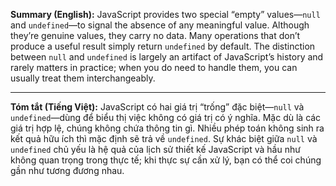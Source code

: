**Summary (English):**
JavaScript provides two special “empty” values—`null` and `undefined`—to signal the absence of any meaningful value. Although they’re genuine values, they carry no data. Many operations that don’t produce a useful result simply return `undefined` by default. The distinction between `null` and `undefined` is largely an artifact of JavaScript’s history and rarely matters in practice; when you do need to handle them, you can usually treat them interchangeably.

---

**Tóm tắt (Tiếng Việt):**
JavaScript có hai giá trị “trống” đặc biệt—`null` và `undefined`—dùng để biểu thị việc không có giá trị có ý nghĩa. Mặc dù là các giá trị hợp lệ, chúng không chứa thông tin gì. Nhiều phép toán không sinh ra kết quả hữu ích thì mặc định sẽ trả về `undefined`. Sự khác biệt giữa `null` và `undefined` chủ yếu là hệ quả của lịch sử thiết kế JavaScript và hầu như không quan trọng trong thực tế; khi thực sự cần xử lý, bạn có thể coi chúng gần như tương đương nhau.
